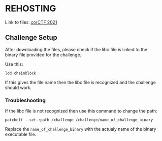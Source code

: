 # REHOSTING

Link to files: [corCTF 2021](https://github.com/sajjadium/ctf-archives/tree/main/ctfs/corCTF/2021/pwn/Chainblock)

## Challenge Setup
After downloading the files, please check if the libc file is linked to the binary file provided for the challenge.

Use this:
```
ldd chainblock
```
If this gives the file name then the libc file is recognized and the challenge should work.

### Troubleshooting
If the libc file is not recognized then use this command to change the path:
```
patchelf --set-rpath /challenge /challenge/name_of_challenge_binary
```

Replace the `name_of_challenge_binary` with the actualy name of the binary executable file.

